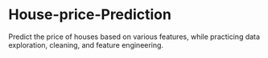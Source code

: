 # House-price-Prediction
Predict the price of houses based on various features, while practicing data exploration, cleaning, and feature engineering.
